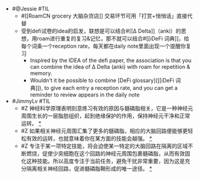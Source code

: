 - #@Jessie #TIL 
    - #[[RoamCN grocery 大脑杂货店]] 交易环节可用「打赏+悄悄话」直接代替
    - 受到defi试卷的idea的启发，联想是可以结合#[[∆ Delta]]（anki）的思想，用roam进行重复的复习&记忆，那不就可以结合#[[ℹ︎DeFi 词典]]，给每个词条一个reception rate，每天都在daily note里面出现一个提醒你复习
        - Inspired by the IDEA of the defi paper, the association is that you can combine the idea of ∆ Delta (anki) with roam for repetition & memory.
        - Wouldn't it be possible to combine [DeFi glossary]([[ℹ︎DeFi 词典]]), to give each entry a reception rate, and you can get a reminder to review appears in the daily note
- #JimmyLv #TIL
    - #Z 神经科学原理表明刻意练习有效的原因与髓磷脂相关，它是一种神经元周围生长的一层脂肪组织，起到绝缘保护的作用，保持神经元干净和正常运转。 [*](((9nfjmnIgA)))
    - #Z 如果相关神经元周围汇集了更多的髓磷脂，相应的大脑回路便能够更轻松有效的运转，也就意味着你在某方面的技能会越强。 [*](((lmkhHPQSq)))
    - #Z 专注于某一项特定技能，将会迫使某一特定的大脑回路在隔离的区域不断燃烧，促使少突细胞在这个回路的神经元周围包裹髓磷脂，从而有效固化这种技能。所以高度专注于当前任务，避免干扰非常重要，因为这是充分隔离相关神经回路，促进髓磷脂鞘形成的唯一途径。 [*](((aoC8nVORp)))
